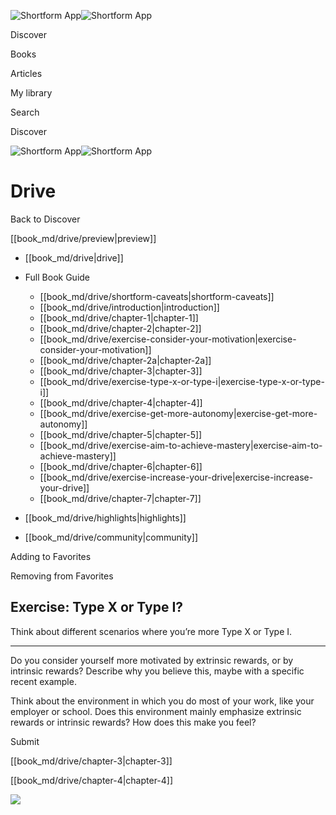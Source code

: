 ![Shortform App](/img/logo.36a2399e.svg)![Shortform App](/img/logo-dark.70c1b072.svg)

Discover

Books

Articles

My library

Search

Discover

![Shortform App](/img/logo.36a2399e.svg)![Shortform App](/img/logo-dark.70c1b072.svg)

# Drive

Back to Discover

[[book_md/drive/preview|preview]]

  * [[book_md/drive|drive]]
  * Full Book Guide

    * [[book_md/drive/shortform-caveats|shortform-caveats]]
    * [[book_md/drive/introduction|introduction]]
    * [[book_md/drive/chapter-1|chapter-1]]
    * [[book_md/drive/chapter-2|chapter-2]]
    * [[book_md/drive/exercise-consider-your-motivation|exercise-consider-your-motivation]]
    * [[book_md/drive/chapter-2a|chapter-2a]]
    * [[book_md/drive/chapter-3|chapter-3]]
    * [[book_md/drive/exercise-type-x-or-type-i|exercise-type-x-or-type-i]]
    * [[book_md/drive/chapter-4|chapter-4]]
    * [[book_md/drive/exercise-get-more-autonomy|exercise-get-more-autonomy]]
    * [[book_md/drive/chapter-5|chapter-5]]
    * [[book_md/drive/exercise-aim-to-achieve-mastery|exercise-aim-to-achieve-mastery]]
    * [[book_md/drive/chapter-6|chapter-6]]
    * [[book_md/drive/exercise-increase-your-drive|exercise-increase-your-drive]]
    * [[book_md/drive/chapter-7|chapter-7]]
  * [[book_md/drive/highlights|highlights]]
  * [[book_md/drive/community|community]]



Adding to Favorites 

Removing from Favorites 

## Exercise: Type X or Type I?

Think about different scenarios where you’re more Type X or Type I.

* * *

Do you consider yourself more motivated by extrinsic rewards, or by intrinsic rewards? Describe why you believe this, maybe with a specific recent example.

Think about the environment in which you do most of your work, like your employer or school. Does this environment mainly emphasize extrinsic rewards or intrinsic rewards? How does this make you feel?

Submit 

[[book_md/drive/chapter-3|chapter-3]]

[[book_md/drive/chapter-4|chapter-4]]

![](https://bat.bing.com/action/0?ti=56018282&Ver=2&mid=bec95cb2-79bf-4d66-8d1d-7a8a0c524846&sid=49fff5b0636c11eeb9c611038afc8668&vid=4a005010636c11ee80c703d4c4a7acd5&vids=0&msclkid=N&pi=0&lg=en-US&sw=800&sh=600&sc=24&nwd=1&tl=Shortform%20%7C%20Drive&p=https%3A%2F%2Fwww.shortform.com%2Fapp%2Fbook%2Fdrive%2Fexercise-type-x-or-type-i&r=&lt=405&evt=pageLoad&sv=1&rn=387228)
